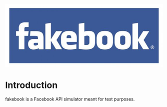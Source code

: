 ![Fakebook](https://raw.githubusercontent.com/heynemann/fakebook/master/fakebook.png)

# Introduction

fakebook is a Facebook API simulator meant for test purposes.
